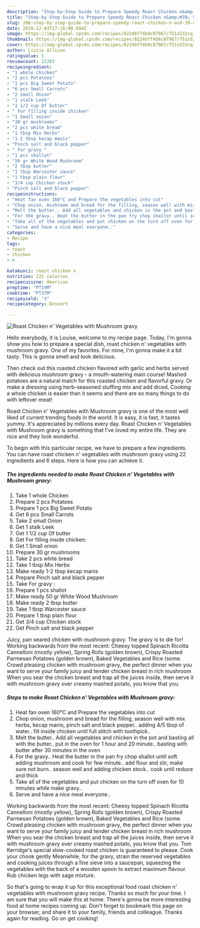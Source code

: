 ```yaml
---
description: "Step-by-Step Guide to Prepare Speedy Roast Chicken n&amp;#39; Vegetables with Mushroom gravy"
title: "Step-by-Step Guide to Prepare Speedy Roast Chicken n&amp;#39; Vegetables with Mushroom gravy"
slug: 206-step-by-step-guide-to-prepare-speedy-roast-chicken-n-and-39-vegetables-with-mushroom-gravy
date: 2020-12-03T17:16:00.694Z
image: https://img-global.cpcdn.com/recipes/8224bff4b8c87967/751x532cq70/roast-chicken-n-vegetables-with-mushroom-gravy-recipe-main-photo.jpg
thumbnail: https://img-global.cpcdn.com/recipes/8224bff4b8c87967/751x532cq70/roast-chicken-n-vegetables-with-mushroom-gravy-recipe-main-photo.jpg
cover: https://img-global.cpcdn.com/recipes/8224bff4b8c87967/751x532cq70/roast-chicken-n-vegetables-with-mushroom-gravy-recipe-main-photo.jpg
author: Lizzie Allison
ratingvalue: 5
reviewcount: 22283
recipeingredient:
- "1 whole Chicken"
- "2 pcs Potatoes"
- "1 pcs Big Sweet Potato"
- "6 pcs Small Carrots"
- "2 small Onion"
- "1 stalk Leek"
- "1 1/2 cup Of butter"
- " For filling inside chicken"
- "1 Small onion"
- "30 gr mushrooms"
- "2 pcs white bread"
- "1 tbsp Mix Herbs"
- "1-2 tbsp kecap manis"
- "Pinch salt and black pepper"
- " For gravy "
- "1 pcs shallot"
- "50 gr White Wood Mushroom"
- "2 tbsp butter"
- "1 tbsp Warcester sauce"
- "1 tbsp plain flour"
- "3/4 cup Chicken stock"
- "Pinch salt and black pepper"
recipeinstructions:
- "Heat fan oven 160°C and Prepare the vegetables into cut"
- "Chop onion, mushroom and bread for the filling, season well with mix herbs, kecap manis, pinch salt and black pepper.. adding 4/5 tbsp of water.. fill inside chicken until full stitch with toothpick.."
- "Melt the butter.. Add all vegetables and chicken in the pot and basting all with the butter.. put in the oven for 1 hour and 20 minute.. basting with butter after 30 minutes in the oven"
- "For the gravy.. Heat the butter in the pan fry chop shallot until soft adding mushroom and cook for few minute.. add flour and stir, make sure not burn.. season well and adding chicken stock.. cook until reduce and thick"
- "Take all of the vegetables and put chicken on the turn off oven for 10 minutes while make gravy.."
- "Serve and have a nice meal everyone.."
categories:
- Recipe
tags:
- roast
- chicken
- n

katakunci: roast chicken n 
nutrition: 225 calories
recipecuisine: American
preptime: "PT19M"
cooktime: "PT37M"
recipeyield: "3"
recipecategory: Dessert

---
```



![Roast Chicken n&#39; Vegetables with Mushroom gravy](https://img-global.cpcdn.com/recipes/8224bff4b8c87967/751x532cq70/roast-chicken-n-vegetables-with-mushroom-gravy-recipe-main-photo.jpg)

Hello everybody, it is Louise, welcome to my recipe page. Today, I'm gonna show you how to prepare a special dish, roast chicken n&#39; vegetables with mushroom gravy. One of my favorites. For mine, I'm gonna make it a bit tasty. This is gonna smell and look delicious.

Then check out this roasted chicken flavored with garlic and herbs served with delicious mushroom gravy - a mouth-watering main course! Mashed potatoes are a natural match for this roasted chicken and flavorful gravy. Or make a dressing using herb-seasoned stuffing mix and add diced. Cooking a whole chicken is easier than it seems and there are so many things to do with leftover meat!

Roast Chicken n&#39; Vegetables with Mushroom gravy is one of the most well liked of current trending foods in the world. It is easy, it is fast, it tastes yummy. It's appreciated by millions every day. Roast Chicken n&#39; Vegetables with Mushroom gravy is something that I've loved my entire life. They are nice and they look wonderful.


To begin with this particular recipe, we have to prepare a few ingredients. You can have roast chicken n&#39; vegetables with mushroom gravy using 22 ingredients and 6 steps. Here is how you can achieve it.

<!--inarticleads1-->

##### The ingredients needed to make Roast Chicken n&#39; Vegetables with Mushroom gravy:

1. Take 1 whole Chicken
1. Prepare 2 pcs Potatoes
1. Prepare 1 pcs Big Sweet Potato
1. Get 6 pcs Small Carrots
1. Take 2 small Onion
1. Get 1 stalk Leek
1. Get 1 1/2 cup Of butter
1. Get  For filling inside chicken:
1. Get 1 Small onion
1. Prepare 30 gr mushrooms
1. Take 2 pcs white bread
1. Take 1 tbsp Mix Herbs
1. Make ready 1-2 tbsp kecap manis
1. Prepare Pinch salt and black pepper
1. Take  For gravy :
1. Prepare 1 pcs shallot
1. Make ready 50 gr White Wood Mushroom
1. Make ready 2 tbsp butter
1. Take 1 tbsp Warcester sauce
1. Prepare 1 tbsp plain flour
1. Get 3/4 cup Chicken stock
1. Get Pinch salt and black pepper


Juicy, pan seared chicken with mushroom gravy. The gravy is to die for! Working backwards from the most recent: Cheesy topped Spinach Ricotta Cannelloni (mostly yellow), Spring Rolls (golden brown), Crispy Roasted Parmesan Potatoes (golden brown), Baked Vegetables and Rice (some. Crowd pleasing chicken with mushroom gravy, the perfect dinner when you want to serve your family juicy and tender chicken breast in rich mushroom When you sear the chicken breast and trap all the juices inside, then serve it with mushroom gravy over creamy mashed potato, you know that you. 

<!--inarticleads2-->

##### Steps to make Roast Chicken n&#39; Vegetables with Mushroom gravy:

1. Heat fan oven 160°C and Prepare the vegetables into cut
1. Chop onion, mushroom and bread for the filling, season well with mix herbs, kecap manis, pinch salt and black pepper.. adding 4/5 tbsp of water.. fill inside chicken until full stitch with toothpick..
1. Melt the butter.. Add all vegetables and chicken in the pot and basting all with the butter.. put in the oven for 1 hour and 20 minute.. basting with butter after 30 minutes in the oven
1. For the gravy.. Heat the butter in the pan fry chop shallot until soft adding mushroom and cook for few minute.. add flour and stir, make sure not burn.. season well and adding chicken stock.. cook until reduce and thick
1. Take all of the vegetables and put chicken on the turn off oven for 10 minutes while make gravy..
1. Serve and have a nice meal everyone..


Working backwards from the most recent: Cheesy topped Spinach Ricotta Cannelloni (mostly yellow), Spring Rolls (golden brown), Crispy Roasted Parmesan Potatoes (golden brown), Baked Vegetables and Rice (some. Crowd pleasing chicken with mushroom gravy, the perfect dinner when you want to serve your family juicy and tender chicken breast in rich mushroom When you sear the chicken breast and trap all the juices inside, then serve it with mushroom gravy over creamy mashed potato, you know that you. Tom Kerridge&#39;s special slow-cooked roast chicken is guaranteed to please. Cook your chook gently Meanwhile, for the gravy, strain the reserved vegetables and cooking juices through a fine sieve into a saucepan, squeezing the vegetables with the back of a wooden spoon to extract maximum flavour. Rub chicken legs with sage mixture. 

So that's going to wrap it up for this exceptional food roast chicken n&#39; vegetables with mushroom gravy recipe. Thanks so much for your time. I am sure that you will make this at home. There's gonna be more interesting food at home recipes coming up. Don't forget to bookmark this page on your browser, and share it to your family, friends and colleague. Thanks again for reading. Go on get cooking!

